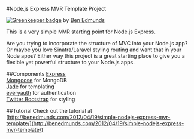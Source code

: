 #Node.js Express MVR Template Project

[![Greenkeeper badge](https://badges.greenkeeper.io/mapmeld/BassPedal.svg)](https://greenkeeper.io/)
by [Ben Edmunds](http://benedmunds.com)

This is a very simple MVR starting point for Node.js Express.  

Are you trying to incorporate the structure of MVC into your Node.js app?  
Or maybe you love Sinatra/Laravel styling routing and want that in your Node apps?
Either way this project is a great starting place to give you a flexible yet powerful 
structure to your Node.js apps. 


##Components
[Express](http://expressjs.com/)  
[Mongoose](http://mongoosejs.com/) for MongoDB  
[Jade](http://jade-lang.com/) for templating  
[everyauth](http://everyauth.com/) for authentication  
[Twitter Bootstrap](http://twitter.github.com/bootstrap/) for styling  


##Tutorial
Check out the tutorial at [http://benedmunds.com/2012/04/19/simple-nodejs-express-mvr-template/](http://benedmunds.com/2012/04/19/simple-nodejs-express-mvr-template/)